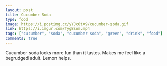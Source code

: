 ```yaml
---
layout: post
title: Cucumber Soda
type: food
image: https://i.postimg.cc/yYJc6tX9/cucumber-soda.gif
link: https://i.imgur.com/TygBsom.mp4
tags: ["cucumber", "soda", "cucumber soda", "green", "drink", "food"]
comments: true
---
```

Cucumber soda looks more fun than it tastes.  Makes me feel like a begrudged adult.  Lemon helps.
